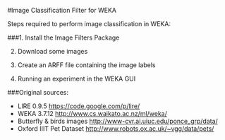 #Image Classification Filter for WEKA

Steps required to perform image classification in WEKA:

###1. Install the Image Filters Package

2. Download some images

3. Create an ARFF file containing the image labels

4. Running an experiment in the WEKA GUI

###Original sources:
* LIRE 0.9.5 https://code.google.com/p/lire/
* WEKA 3.7.12 http://www.cs.waikato.ac.nz/ml/weka/
* Butterfly & birds images http://www-cvr.ai.uiuc.edu/ponce_grp/data/
* Oxford IIIT Pet Dataset http://www.robots.ox.ac.uk/~vgg/data/pets/
